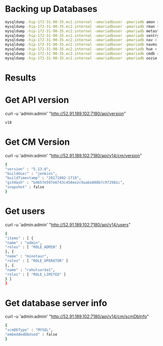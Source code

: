 
# Backing up Databases
```sh
mysqldump -hip-172-31-90-35.ec2.internal -umariadbuser -pmariadb amon > backup/amon-backup.sql
mysqldump -hip-172-31-90-35.ec2.internal -umariadbuser -pmariadb rman > backup/rman-backup.sql
mysqldump -hip-172-31-90-35.ec2.internal -umariadbuser -pmariadb metastore > backup/metastore-backup.sql
mysqldump -hip-172-31-90-35.ec2.internal -umariadbuser -pmariadb sentry > backup/sentry-backup.sql
mysqldump -hip-172-31-90-35.ec2.internal -umariadbuser -pmariadb nav > backup/nav-backup.sql
mysqldump -hip-172-31-90-35.ec2.internal -umariadbuser -pmariadb navms > backup/navms-backup.sql
mysqldump -hip-172-31-90-35.ec2.internal -umariadbuser -pmariadb hue > backup/hue-backup.sql
mysqldump -hip-172-31-90-35.ec2.internal -umariadbuser -pmariadb cmdb > backup/cmdb-backup.sql
mysqldump -hip-172-31-90-35.ec2.internal -umariadbuser -pmariadb oozie > backup/oozie-backup.sql
```

# Results

# Get API version
curl -u 'admin:admin' "http://52.91.189.102:7180/api/version"

```sh
v18
```

# Get CM Version
curl -u 'admin:admin' "http://52.91.189.102:7180/api/v14/cm/version"

```sh
{
"version" : "5.13.0",
"buildUser" : "jenkins",
"buildTimestamp" : "20171002-1719",
"gitHash" : "bd657e597e6743c458ee2c9aabe808b7c972981c",
"snapshot" : false
}
```


# Get users
curl -u 'admin:admin' "http://52.91.189.102:7180/api/v14/users"

```sh
{
"items" : [ {
"name" : "admin",
"roles" : [ "ROLE_ADMIN" ]
}, {
"name" : "minotaur",
"roles" : [ "ROLE_OPERATOR" ]
}, {
"name" : "rahulsarda1",
"roles" : [ "ROLE_LIMITED" ]
} ]
}
```

# Get database server info
curl -u 'admin:admin' "http://52.91.189.102:7180/api/v14/cm/scmDbInfo"

```sh
{
"scmDbType" : "MYSQL",
"embeddedDbUsed" : false
}
```


